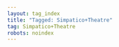 ```yaml
---
layout: tag_index
title: "Tagged: Simpatico+Theatre"
tag: Simpatico+Theatre
robots: noindex
---
```


